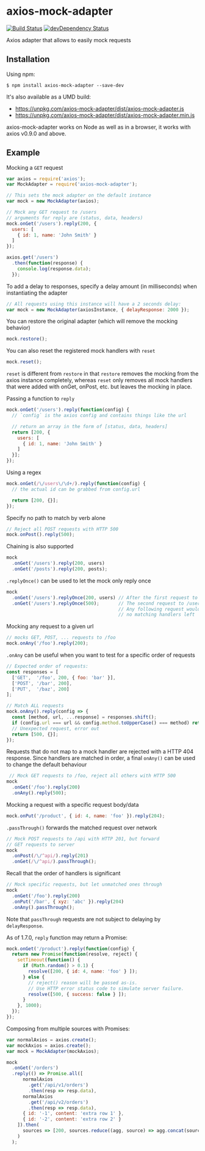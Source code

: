 # axios-mock-adapter

[![Build Status](https://travis-ci.org/ctimmerm/axios-mock-adapter.svg?branch=master)](https://travis-ci.org/ctimmerm/axios-mock-adapter)
[![devDependency Status](https://david-dm.org/ctimmerm/axios-mock-adapter/dev-status.svg)](https://david-dm.org/ctimmerm/axios-mock-adapter#info=devDependencies)

Axios adapter that allows to easily mock requests

## Installation

Using npm:

`$ npm install axios-mock-adapter --save-dev`

It's also available as a UMD build:

* https://unpkg.com/axios-mock-adapter/dist/axios-mock-adapter.js
* https://unpkg.com/axios-mock-adapter/dist/axios-mock-adapter.min.js

axios-mock-adapter works on Node as well as in a browser, it works with axios v0.9.0 and above.

## Example

Mocking a `GET` request

```js
var axios = require('axios');
var MockAdapter = require('axios-mock-adapter');

// This sets the mock adapter on the default instance
var mock = new MockAdapter(axios);

// Mock any GET request to /users
// arguments for reply are (status, data, headers)
mock.onGet('/users').reply(200, {
  users: [
    { id: 1, name: 'John Smith' }
  ]
});

axios.get('/users')
  .then(function(response) {
    console.log(response.data);
  });
```

To add a delay to responses, specify a delay amount (in milliseconds) when instantiating the adapter

```js
// All requests using this instance will have a 2 seconds delay:
var mock = new MockAdapter(axiosInstance, { delayResponse: 2000 });
```

You can restore the original adapter (which will remove the mocking behavior)

```js
mock.restore();
```

You can also reset the registered mock handlers with `reset`

```js
mock.reset();
```

`reset` is different from `restore` in that `restore` removes the mocking from the axios instance completely,
whereas `reset` only removes all mock handlers that were added with onGet, onPost, etc. but leaves the mocking in place.

Passing a function to `reply`

```js
mock.onGet('/users').reply(function(config) {
  // `config` is the axios config and contains things like the url

  // return an array in the form of [status, data, headers]
  return [200, {
    users: [
      { id: 1, name: 'John Smith' }
    ]
  }];
});
```

Using a regex

```js
mock.onGet(/\/users\/\d+/).reply(function(config) {
  // the actual id can be grabbed from config.url

  return [200, {}];
});
```

Specify no path to match by verb alone

```js
// Reject all POST requests with HTTP 500
mock.onPost().reply(500);
```

Chaining is also supported

```js
mock
  .onGet('/users').reply(200, users)
  .onGet('/posts').reply(200, posts);
```

`.replyOnce()` can be used to let the mock only reply once

```js
mock
  .onGet('/users').replyOnce(200, users) // After the first request to /users, this handler is removed
  .onGet('/users').replyOnce(500);       // The second request to /users will have status code 500
                                         // Any following request would return a 404 since there are
                                         // no matching handlers left
```

Mocking any request to a given url

```js
// mocks GET, POST, ... requests to /foo
mock.onAny('/foo').reply(200);
```

`.onAny` can be useful when you want to test for a specific order of requests

```js
// Expected order of requests:
const responses = [
  ['GET',  '/foo', 200, { foo: 'bar' }],
  ['POST', '/bar', 200],
  ['PUT',  '/baz', 200]
];

// Match ALL requests
mock.onAny().reply(config => {
  const [method, url, ...response] = responses.shift();
  if (config.url === url && config.method.toUpperCase() === method) return response;
  // Unexpected request, error out
  return [500, {}];
});
```

Requests that do not map to a mock handler are rejected with a HTTP 404 response. Since
handlers are matched in order, a final `onAny()` can be used to change the default
behaviour

```js
 // Mock GET requests to /foo, reject all others with HTTP 500
mock
  .onGet('/foo').reply(200)
  .onAny().reply(500);
```

Mocking a request with a specific request body/data

```js
mock.onPut('/product', { id: 4, name: 'foo' }).reply(204);
```

`.passThrough()` forwards the matched request over network

```js
// Mock POST requests to /api with HTTP 201, but forward
// GET requests to server
mock
  .onPost(/\/^api/).reply(201)
  .onGet(/\/^api/).passThrough();
```

Recall that the order of handlers is significant

```js
// Mock specific requests, but let unmatched ones through
mock
  .onGet('/foo').reply(200)
  .onPut('/bar', { xyz: 'abc' }).reply(204)
  .onAny().passThrough();
```

Note that `passThrough` requests are not subject to delaying by `delayResponse`.

As of 1.7.0, `reply` function may return a Promise:

```js
mock.onGet('/product').reply(function(config) {
  return new Promise(function(resolve, reject) {
    setTimeout(function() {
      if (Math.random() > 0.1) {
        resolve([200, { id: 4, name: 'foo' } ]);
      } else {
        // reject() reason will be passed as-is.
        // Use HTTP error status code to simulate server failure.
        resolve([500, { success: false } ]);
      }
    }, 1000);
  });
});
```

Composing from multiple sources with Promises:

```js
var normalAxios = axios.create();
var mockAxios = axios.create();
var mock = MockAdapter(mockAxios);

mock
  .onGet('/orders')
  .reply(() => Promise.all([
      normalAxios
        .get('/api/v1/orders')
        .then(resp => resp.data),
      normalAxios
        .get('/api/v2/orders')
        .then(resp => resp.data),
      { id: '-1', content: 'extra row 1' },
      { id: '-2', content: 'extra row 2' }
    ]).then(
      sources => [200, sources.reduce((agg, source) => agg.concat(source))]
    )
  );
```
